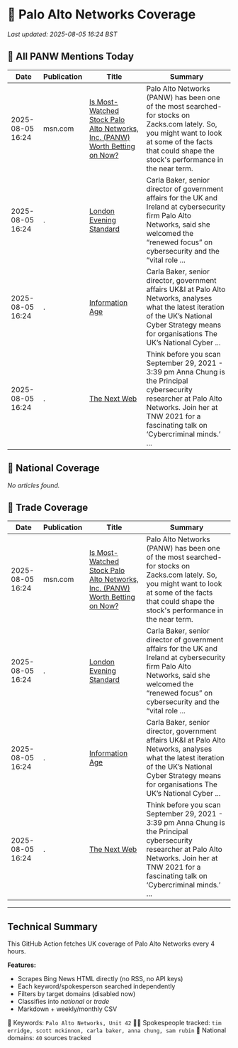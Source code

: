 # 🔐 Palo Alto Networks Coverage

_Last updated: 2025-08-05 16:24 BST_

## 📌 All PANW Mentions Today

| Date | Publication | Title | Summary |
|------|-------------|--------|---------|
| 2025-08-05 16:24 | msn.com | [Is Most-Watched Stock Palo Alto Networks, Inc. (PANW) Worth Betting on Now?](https://www.msn.com/en-us/money/top-stocks/is-most-watched-stock-palo-alto-networks-inc-panw-worth-betting-on-now/ar-AA1JSQLB?ocid=BingNewsVerp) | Palo Alto Networks (PANW) has been one of the most searched-for stocks on Zacks.com lately. So, you might want to look at some of the facts that could shape the stock's performance in the near term. |
| 2025-08-05 16:24 | . | [London Evening Standard](/news/search?q=site%3awww.standard.co.uk&FORM=NWBCLM) | Carla Baker, senior director of government affairs for the UK and Ireland at cybersecurity firm Palo Alto Networks, said she welcomed the “renewed focus” on cybersecurity and the “vital role ... |
| 2025-08-05 16:24 | . | [Information Age](/news/search?q=site%3awww.information-age.com&FORM=NWBCLM) | Carla Baker, senior director, government affairs UK&I at Palo Alto Networks, analyses what the latest iteration of the UK’s National Cyber Strategy means for organisations The UK’s National Cyber ... |
| 2025-08-05 16:24 | . | [The Next Web](/news/search?q=site%3athenextweb.com&FORM=NWBCLM) | Think before you scan September 29, 2021 - 3:39 pm Anna Chung is the Principal cybersecurity researcher at Palo Alto Networks. Join her at TNW 2021 for a fascinating talk on ‘Cybercriminal minds.’ ... |

## 📰 National Coverage

_No articles found._

## 📘 Trade Coverage

| Date | Publication | Title | Summary |
|------|-------------|--------|---------|
| 2025-08-05 16:24 | msn.com | [Is Most-Watched Stock Palo Alto Networks, Inc. (PANW) Worth Betting on Now?](https://www.msn.com/en-us/money/top-stocks/is-most-watched-stock-palo-alto-networks-inc-panw-worth-betting-on-now/ar-AA1JSQLB?ocid=BingNewsVerp) | Palo Alto Networks (PANW) has been one of the most searched-for stocks on Zacks.com lately. So, you might want to look at some of the facts that could shape the stock's performance in the near term. |
| 2025-08-05 16:24 | . | [London Evening Standard](/news/search?q=site%3awww.standard.co.uk&FORM=NWBCLM) | Carla Baker, senior director of government affairs for the UK and Ireland at cybersecurity firm Palo Alto Networks, said she welcomed the “renewed focus” on cybersecurity and the “vital role ... |
| 2025-08-05 16:24 | . | [Information Age](/news/search?q=site%3awww.information-age.com&FORM=NWBCLM) | Carla Baker, senior director, government affairs UK&I at Palo Alto Networks, analyses what the latest iteration of the UK’s National Cyber Strategy means for organisations The UK’s National Cyber ... |
| 2025-08-05 16:24 | . | [The Next Web](/news/search?q=site%3athenextweb.com&FORM=NWBCLM) | Think before you scan September 29, 2021 - 3:39 pm Anna Chung is the Principal cybersecurity researcher at Palo Alto Networks. Join her at TNW 2021 for a fascinating talk on ‘Cybercriminal minds.’ ... |


---

## Technical Summary

This GitHub Action fetches UK coverage of Palo Alto Networks every 4 hours.

**Features:**
- Scrapes Bing News HTML directly (no RSS, no API keys)
- Each keyword/spokesperson searched independently
- Filters by target domains (disabled now)
- Classifies into _national_ or _trade_
- Markdown + weekly/monthly CSV

📌 Keywords: `Palo Alto Networks, Unit 42`
🧑‍💼 Spokespeople tracked: `tim erridge, scott mckinnon, carla baker, anna chung, sam rubin`
📰 National domains: `40` sources tracked

